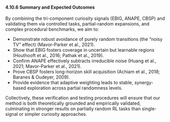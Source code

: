#### 4.10.6 Summary and Expected Outcomes

By combining the tri-component curiosity signals (EBIG, ANAPE, CBSP) and validating them via controlled tasks, partial-random expansions, and complex procedural benchmarks, we aim to:
- Demonstrate robust avoidance of purely random transitions (the “noisy TV” effect) (Mavor-Parker et al., 2021).
- Show that EBIG fosters coverage in uncertain but learnable regions (Houthooft et al., 2016; Pathak et al., 2019).
- Confirm ANAPE effectively subtracts irreducible noise (Huang et al., 2021; Mavor-Parker et al., 2021).
- Prove CBSP fosters long-horizon skill acquisition (Achiam et al., 2018; Baranes & Oudeyer, 2009).
- Provide evidence that adaptive weighting leads to stable, synergy-based exploration across partial randomness levels.

Collectively, these verification and testing procedures will ensure that our method is both theoretically grounded and empirically validated, culminating in stronger results on partially random RL tasks than single-signal or simpler curiosity approaches. 
